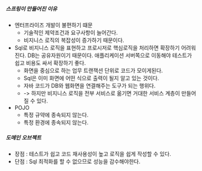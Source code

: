 ##### 스프링이 만들어진 이유
- 엔터프라이즈 개발이 불편하기 떄문
	- 기술적인 제약조건과 요구사항이 늘어간다.
	- 비지니스 로직의 복잡성이 증가하기 때문이다.
- Sql로 비지니스 로직을 표현하고 프로시저로 핵심로직을 처리하면 확장하기 어려워진다. DB는 공유자원이기 때문이다. 애플리케이션 서버쪽으로 이동해야 테스트가 쉽고 비용도 싸서 확장하기 좋다.
	- 화면을 중심으로 하는 업무 트랜잭션 단위로 코드가 모이게된다.
	- Sql은 이미 화면에 어떤 식으로 출력이 될지 알고 있는 것이다.
	- 자바 코드가 DB와 웹화면을 연결해주는 도구가 되는 행위다.
	- -> 하지만 비지니스 로직을 전부 서비스로 옮기면 거대한 서비스 계층이 만들어 질 수  있다.
- POJO
	- 특정 규약에 종속되지 않는다.
	- 특정 환경에 종속되지 않는다.

##### 도메인 오브젝트
- 장점 : 테스트가 쉽고 코드 재사용성이 높고 로직을 쉽게 작성할 수 있다.
- 단점 : Sql 최적화를 할 수 없으므로 성능을 감수해야한다.